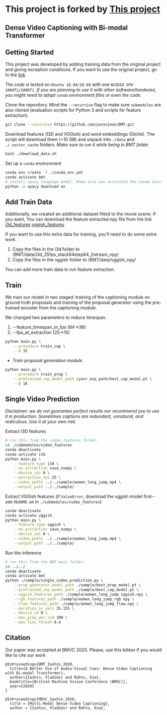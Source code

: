 # This project is forked by [This project](https://github.com/v-iashin/BMT)

## Dense Video Captioning with Bi-modal Transformer

## Getting Started

This project was developed by adding training data from the original project and giving exception conditions. If you want to use the original project, go to the [link](https://github.com/v-iashin/BMT)

_The code is tested on `Ubuntu 16.04/18.04` with one `NVIDIA GPU 1080Ti/2080Ti`. If you are planning to use it with other software/hardware, you might need to adapt `conda` environment files or even the code._

Clone the repository. Mind the `--recursive` flag to make sure `submodules` are also cloned (evaluation scripts for Python 3 and scripts for feature extraction).
```bash
git clone --recursive https://github.com/yunsujeon/BMT.git
```

Download features (I3D and VGGish) and word embeddings (GloVe). The script will download them (~10 GB) and unpack into `./data` and `./.vector_cache` folders. *Make sure to run it while being in BMT folder*
```bash
bash ./download_data.sh

```
Set up a `conda` environment
```bash
conda env create -f ./conda_env.yml
conda activate bmt
# install spacy language model. Make sure you activated the conda environment
python -m spacy download en
```

## Add Train Data
Additionally, we created an additional dataset fitted to the movie scene. If you want, You can download the feature extracted npy file from the link 
[i3d_features](https://drive.google.com/drive/folders/1UTVkkgowg5wriGvX5vEuREAmBtnsg17L?usp=sharing)
[vggish_features](https://drive.google.com/drive/folders/1xTI488LitnyNrBwL8PTWlBx0-id_m_0A?usp=sharing)

If you want to use this extra data for training, you'll need to do some extra work.
1. Copy the files in the i3d folder to /BMT/data/i3d_25fps_stack64step64_2stream_npy/
2. Copy the files in the vggish folder to /BMT/data/vggish_npy/

You can add more train data to run feature extraction.


## Train

We train our model in two staged: training of the captioning module on ground truth proposals and training of the proposal generator using the pre-trained encoder from the captioning module.

We changed two parameters to reduce timespan.
1. --feature_timespan_in_fps (64->36)
2. --fps_at_extraction (25->15)

```bash
python main.py \
    --procedure train_cap \
    --B 32
```

- *Train proposal generation module*.
```bash
python main.py \
    --procedure train_prop \
    --pretrained_cap_model_path /your_exp_path/best_cap_model.pt \
    --B 16
```

## Single Video Prediction

*Disclaimer: we do not guarantee perfect results nor recommend you to use it in production. Sometimes captions are redundant, unnatural, and rediculous. Use it at your own risk.*

Extract I3D features
```bash
# run this from the video_features folder:
cd ./submodules/video_features
conda deactivate
conda activate i3d
python main.py \
    --feature_type i3d \
    --on_extraction save_numpy \
    --device_ids 0 \
    --extraction_fps 25 \
    --video_paths ../../sample/women_long_jump.mp4 \
    --output_path ../../sample/
```

Extract VGGish features (if `ValueError`, download the vggish model first--see `README.md` in `./submodules/video_features`)
```bash
conda deactivate
conda activate vggish
python main.py \
    --feature_type vggish \
    --on_extraction save_numpy \
    --device_ids 0 \
    --video_paths ../../sample/women_long_jump.mp4 \
    --output_path ../../sample/
```

Run the inference
```bash
# run this from the BMT main folder:
cd ../../
conda deactivate
conda activate bmt
python ./sample/single_video_prediction.py \
    --prop_generator_model_path ./sample/best_prop_model.pt \
    --pretrained_cap_model_path ./sample/best_cap_model.pt \
    --vggish_features_path ./sample/women_long_jump_vggish.npy \
    --rgb_features_path ./sample/women_long_jump_rgb.npy \
    --flow_features_path ./sample/women_long_jump_flow.npy \
    --duration_in_secs 35.155 \
    --device_id 0 \
    --max_prop_per_vid 100 \
    --nms_tiou_thresh 0.4
```


## Citation
Our paper was accepted at BMVC 2020. Please, use this bibtex if you would like to cite our work
```
@InProceedings{BMT_Iashin_2020,
  title={A Better Use of Audio-Visual Cues: Dense Video Captioning with Bi-modal Transformer},
  author={Iashin, Vladimir and Rahtu, Esa},
  booktitle={British Machine Vision Conference (BMVC)},
  year={2020}
}
```

```
@InProceedings{MDVC_Iashin_2020,
  title = {Multi-Modal Dense Video Captioning},
  author = {Iashin, Vladimir and Rahtu, Esa},
